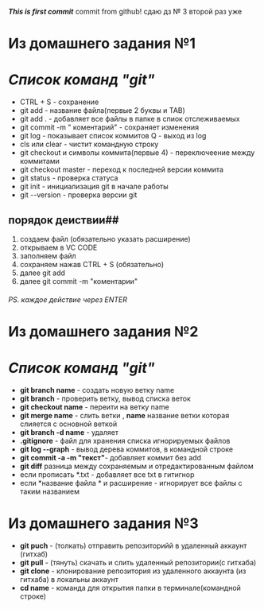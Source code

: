 ***This is first commit***
commit from github!
сдаю дз № 3 второй раз уже

# Из домашнего задания №1
#   *Список команд "git"*
* CTRL + S - сохранение
* git add - название файла(первые 2 буквы и TAB)
* git add . - добавляет все файлы в папке в спиок отслеживаемых 
* git commit -m " коментарий" - cохраняет изменения
* git log - показывает список коммитов
 Q - выход из log
* cls или clear - чистит командную строку
* git checkout и символы коммита(первые 4) - переключеение между коммитами
* git checkout master - переход к последней версии коммита
* git status - проверка статуса
* git init - инициализация git в начале работы
* git --version - проверка версии git
## порядок деиствии##
1. создаем файл (обязательно указать расширение)
2. открываем в VC CODE
3. заполняем файл
4. сохраняем нажав CTRL + S (обязательно)
5. далее git add
6. далее git commit -m "коментарии"

###### PS. каждое действие через ENTER

# Из домашнего задания №2
#   *Список команд "git"*
* __git branch name__ - создать новую ветку name
* __git branch__ - проверить ветку, вывод списка веток
* __git checkout name__ - переити на ветку name
* __git merge name__ - слить ветки , __name__ название ветки которая слияется с основной веткой 
* __git branch -d name__ - удаляет
* __.gitignore__ - файл для хранения списка игнорируемых файлов 
* __git log --graph__ - вывод дерева коммитов, в командной строке
* __git commit -a -m "текст"__- добавляет коммит без add
* __git diff__ разница между сохраняемым и отредактированным файлом
* если прописать *.txt - добавляет все txt в гитигнор
* если *название файла * и расширение - игнорирует все файлы с таким названием

# Из домашнего задания №3

* __git puch__ - (толкать) отправить репозиторийй в удаленный аккаунт (гитхаб)
* __git pull__ - (тянуть) скачать и слить удаленный репозитории(с гитхаба)
* __git clone__ - клонирование репозитория из удаленного аккаунта (из гитхаба) в локальны аккаунт
* __cd name__ - команда для открытия папки в терминале(командной строке) 
